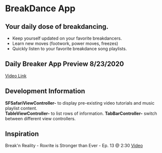 # BreakDance App

## Your daily dose of breakdancing.

* Keep yourself updated on your favorite breakdancers.
* Learn new moves (footwork, power moves, freezes)
* Quickly listen to your favorite breakdance song playlists.

## Daily Breaker App Preview 8/23/2020
[Video Link](https://www.youtube.com/watch?v=6lDL9-F2rSg)

## Development Information

**SFSafariViewController-** to display pre-existing video tutorials and music playlist content.\
**TableViewController-** to list rows of information.
**TabBarController-** switch between different view controllers.

## Inspiration
Break'n Reality - Roxrite is Stronger than Ever - Ep. 13 @ 2:30
[Video](https://youtu.be/4CofNyGY_AY?t=150)
